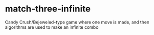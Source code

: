 # match-three-infinite
Candy Crush/Bejeweled-type game where one move is made, and then algorithms are used to make an infinite combo
